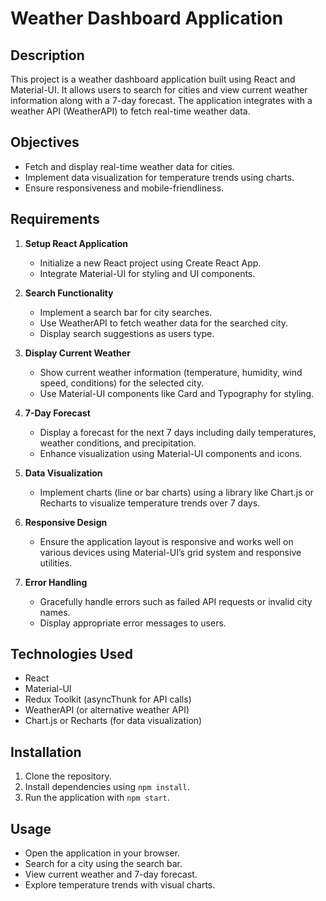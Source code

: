 # Weather Dashboard Application

## Description
This project is a weather dashboard application built using React and Material-UI. It allows users to search for cities and view current weather information along with a 7-day forecast. The application integrates with a weather API (WeatherAPI) to fetch real-time weather data.

## Objectives
- Fetch and display real-time weather data for cities.
- Implement data visualization for temperature trends using charts.
- Ensure responsiveness and mobile-friendliness.

## Requirements

1. **Setup React Application**
   - Initialize a new React project using Create React App.
   - Integrate Material-UI for styling and UI components.

3. **Search Functionality**
   - Implement a search bar for city searches.
   - Use WeatherAPI to fetch weather data for the searched city.
   - Display search suggestions as users type.

4. **Display Current Weather**
   - Show current weather information (temperature, humidity, wind speed, conditions) for the selected city.
   - Use Material-UI components like Card and Typography for styling.

5. **7-Day Forecast**
   - Display a forecast for the next 7 days including daily temperatures, weather conditions, and precipitation.
   - Enhance visualization using Material-UI components and icons.

6. **Data Visualization**
   - Implement charts (line or bar charts) using a library like Chart.js or Recharts to visualize temperature trends over 7 days.

7. **Responsive Design**
   - Ensure the application layout is responsive and works well on various devices using Material-UI’s grid system and responsive utilities.

8. **Error Handling**
   - Gracefully handle errors such as failed API requests or invalid city names.
   - Display appropriate error messages to users.

## Technologies Used
- React
- Material-UI
- Redux Toolkit (asyncThunk for API calls)
- WeatherAPI (or alternative weather API)
- Chart.js or Recharts (for data visualization)

## Installation
1. Clone the repository.
2. Install dependencies using `npm install`.
3. Run the application with `npm start`.

## Usage
- Open the application in your browser.
- Search for a city using the search bar.
- View current weather and 7-day forecast.
- Explore temperature trends with visual charts.

